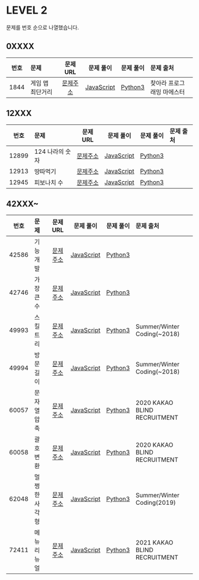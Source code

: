 # LEVEL 2

문제를 번호 순으로 나열했습니다.

## 0XXXX

| 번호 | 문제             |                              문제 URL                               |                문제 풀이                 |               문제 풀이               | 문제 출처                  |
| :--: | :--------------- | :-----------------------------------------------------------------: | :--------------------------------------: | :-----------------------------------: | :------------------------- |
| 1844 | 게임 맵 최단거리 | [문제주소](https://programmers.co.kr/learn/courses/30/lessons/1844) | [JavaScript](./1844-게임_맵_최단거리.js) | [Python3](./1844-게임_맵_최단거리.py) | 찾아라 프로그래밍 마에스터 |

## 12XXX

| 번호  | 문제            |                               문제 URL                               |                문제 풀이                 |               문제 풀이               | 문제 출처 |
| :---: | :-------------- | :------------------------------------------------------------------: | :--------------------------------------: | :-----------------------------------: | :-------- |
| 12899 | 124 나라의 숫자 | [문제주소](https://programmers.co.kr/learn/courses/30/lessons/12899) | [JavaScript](./12899-124_나라의_숫자.js) | [Python3](./12899-124_나라의_숫자.py) |           |
| 12913 | 땅따먹기        | [문제주소](https://programmers.co.kr/learn/courses/30/lessons/12913) |    [JavaScript](./12913-땅따먹기.js)     |    [Python3](./12913-땅따먹기.py)     |           |
| 12945 | 피보나치 수     | [문제주소](https://programmers.co.kr/learn/courses/30/lessons/12945) |   [JavaScript](./12945-피보나치_수.js)   |   [Python3](./12945-피보나치_수.py)   |           |

## 42XXX~

| 번호  | 문제          |                               문제 URL                               |               문제 풀이                |              문제 풀이              | 문제 출처                    |
| :---: | :------------ | :------------------------------------------------------------------: | :------------------------------------: | :---------------------------------: | :--------------------------- |
| 42586 | 기능개발      | [문제주소](https://programmers.co.kr/learn/courses/30/lessons/42586) |   [JavaScript](./42586-기능개발.js)    |   [Python3](./42586-기능개발.py)    |                              |
| 42746 | 가장 큰 수    | [문제주소](https://programmers.co.kr/learn/courses/30/lessons/42746) |  [JavaScript](./42746-가장_큰_수.js)   |  [Python3](./42746-가장_큰_수.py)   |                              |
| 49993 | 스킬트리      | [문제주소](https://programmers.co.kr/learn/courses/30/lessons/49993) |   [JavaScript](./49993-스킬트리.js)    |   [Python3](./49993-스킬트리.py)    | Summer/Winter Coding(~2018)  |
| 49994 | 방문 길이     | [문제주소](https://programmers.co.kr/learn/courses/30/lessons/49994) |   [JavaScript](./49994-방문_길이.js)   |   [Python3](./49994-방문_길이.py)   | Summer/Winter Coding(~2018)  |
| 60057 | 문자열 압축   | [문제주소](https://programmers.co.kr/learn/courses/30/lessons/60057) |  [JavaScript](./60057-문자열_압축.js)  |  [Python3](./60057-문자열_압축.py)  | 2020 KAKAO BLIND RECRUITMENT |
| 60058 | 괄호 변환     | [문제주소](https://programmers.co.kr/learn/courses/30/lessons/60058) |   [JavaScript](./60058-괄호_변환.js)   |   [Python3](./60058-괄호_변환.py)   | 2020 KAKAO BLIND RECRUITMENT |
| 62048 | 멀쩡한 사각형 | [문제주소](https://programmers.co.kr/learn/courses/30/lessons/62048) | [JavaScript](./62048-멀쩡한_사각형.js) | [Python3](./62048-멀쩡한_사각형.py) | Summer/Winter Coding(2019)   |
| 72411 | 메뉴 리뉴얼   | [문제주소](https://programmers.co.kr/learn/courses/30/lessons/72411) |  [JavaScript](./72411-메뉴_리뉴얼.js)  |  [Python3](./72411-메뉴_리뉴얼.py)  | 2021 KAKAO BLIND RECRUITMENT |
